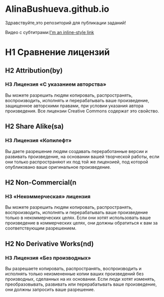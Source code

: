 # AlinaBushueva.github.io

Здравствуйте,это репозиторий для публикации заданий!

Видео с субтитрами:[I'm an inline-style link](https://www.youtube.com/watch?v=EFPW7ugA-zw)



# H1 Сравнение лицензий

## H2 Attribution(by)
### H3 Лицензия «С указанием авторства»

Вы можете разрешить людям копировать, распространять, воспроизводить, исполнять и перерабатывать ваше произведение, защищенное авторскими правами, при условии указания автора произведения. Все лицензии Creative Commons содержат это свойство.

## H2 Share Alike(sa)
### H3 Лицензия «Копилефт»

Вы даете разрешение людям создавать переработанные версии и развивать произведение, на основании вашей творческой работы, если они только распространяют их под той же лицензией, под которой опубликовано ваше оригинальное произведение.

## H2 Non-Commercial(n
### H3 «Некоммерческая» лицензия

Вы можете разрешить людям копировать, распространять, воспроизводить, исполнять и перерабатывать ваше произведение только в некоммерческих целях. Если они хотят использовать ваше произведение в коммерческих целях, они должны обратиться к вам за соответствующим разрешением.

## H2 No Derivative Works(nd)
### H3 Лицензия «Без производных»

Вы разрешаете копировать, распространять, воспроизводить и исполнять только неизмененные копии ваших произведений без производных, сделанных на их основании. Если люди хотят изменять, преобразовывать, развивать или перерабатывать ваше произведение, они должны запросить ваше разрешение.
